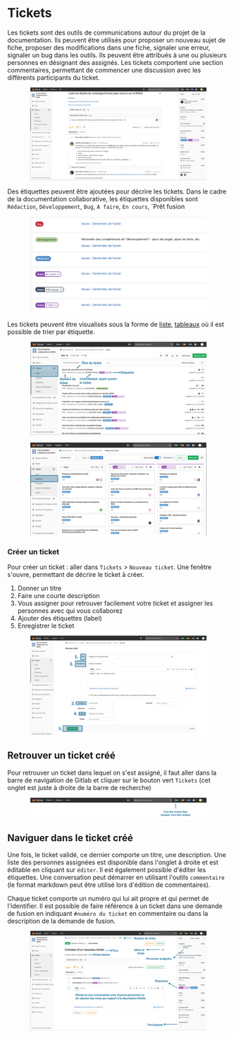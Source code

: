 # Tickets
<!-- SPDX-License-Identifier: MPL-2.0 -->

Les tickets sont des outils de communications autour du projet de la documentation. 
Ils peuvent être utilisés pour proposer un nouveau sujet de fiche, proposer des modifications dans une fiche, signaler une erreur, signaler un bug dans les outils.
Ils peuvent être attribués à une ou plusieurs personnes en désignant des assignés. Les tickets comportent une section commentaires, permettant de commencer une discussion avec les différents participants du ticket.

<p align="center">
<img src="../../files/images/tutoriel_gitlab/2020-04-27_HDH_ticket_MLP-2.0.png" width="400px"/>
</p>

Des étiquettes peuvent être ajoutées pour décrire les tickets. Dans le cadre de la
documentation collaborative, les étiquettes disponibles sont `Rédaction`, `Développement`, `Bug`,
`A faire`, `En cours`, `Prêt fusion

<p align="center">
<img src="../../files/images/tutoriel_gitlab/2020-04-27_HDH_etiquette_MLP-2.0.png" width="400px"/>
</p>

Les tickets peuvent être visualisés sous la forme de [liste](https://gitlab.com/healthdatahub/documentation-snds/-/issues), [tableaux](https://gitlab.com/healthdatahub/documentation-snds/-/boards/1086586?&label_name[]=D%C3%A9veloppement) où il est possible de trier par étiquette.

<p align="center">
<img src="../../files/images/tutoriel_gitlab/2020-04-27_HDH_ticket-liste_MLP-2.0.png" width="400px"/>
</p>

<p align="center">
<img src="../../files/images/tutoriel_gitlab/2020-04-27_HDH_ticket-etiquette_MLP-2.0.png" width="400px"/>
</p>

### Créer un ticket
Pour créer un ticket : aller dans `Tickets` > `Nouveau ticket`. 
Une fenêtre s'ouvre, permettant de décrire le ticket à créer.

1. Donner un titre
2. Faire une courte description
3. Vous assigner pour retrouver facilement votre ticket et assigner les personnes avec qui vous collaborez
4. Ajouter des étiquettes (label)
5. Enregistrer le ticket

<p align="center">
<img src="../../files/images/tutoriel_gitlab/2020-04-27_HDH_creer-ticket_MLP-2.0.png" width="400px"/>
</p>

## Retrouver un ticket créé
Pour retrouver un ticket dans lequel on s'est assigné, il faut aller dans la barre de navigation de Gitlab et cliquer sur le bouton vert `Tickets` (cet onglet est juste à droite de la barre de recherche)

<p align="center">
<img src="../../files/images/tutoriel_gitlab/2020-04-27_HDH_retrouver-ticket_MLP-2.0.png" width="400px"/>
</p>

## Naviguer dans le ticket créé
Une fois, le ticket validé, ce dernier comporte un titre, une description. Une liste des personnes assignées est disponible dans l'onglet à droite et est éditable en cliquant sur `éditer`. Il est également possible d'éditer les étiquettes. Une conversation peut démarrer en utilisant l'outils `commentaire` (le format markdown peut être utilisé lors d'édition de commentaires). 

Chaque ticket comporte un numéro qui lui ait propre et qui permet de l'identifier. Il est possible de faire référence à un ticket dans une demande de fusion en indiquant `#numéro du ticket` en commentaire ou dans la description de la demande de fusion.

<p align="center">
<img src="../../files/images/tutoriel_gitlab/2020-04-27_HDH_naviguer-ticket_MLP-2.0.png" width="400px"/>
</p>

